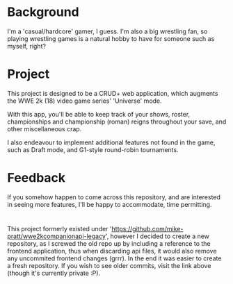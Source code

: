 # Background
I'm a 'casual/hardcore' gamer, I guess. I'm also a big wrestling fan, so playing wrestling games is a natural hobby to have
for someone such as myself, right?


# Project
This project is designed to be a CRUD+ web application, which augments the WWE 2k (18) video game series' 'Universe' mode.

With this app, you'll be able to keep track of your shows, roster, championships and championship (roman) reigns throughout your save, and other miscellaneous crap.

I also endeavour to implement additional features not found in the game, such as Draft mode, and G1-style round-robin tournaments.

# Feedback
If you somehow happen to come across this repository, and are interested in seeing more features, I'll be happy to accommodate, time permitting. 

#
This project formerly existed under 'https://github.com/mike-pratt/wwe2kcompanionapi-legacy', however I decided to create a new
repository, as I screwed the old repo up by including a reference to the frontend application, thus when discarding api files,
it would also remove any uncommited frontend changes (grrr). In the end it was easier to create a fresh repository. 
If you wish to see older commits, visit the link above (though it's currently private :P).
